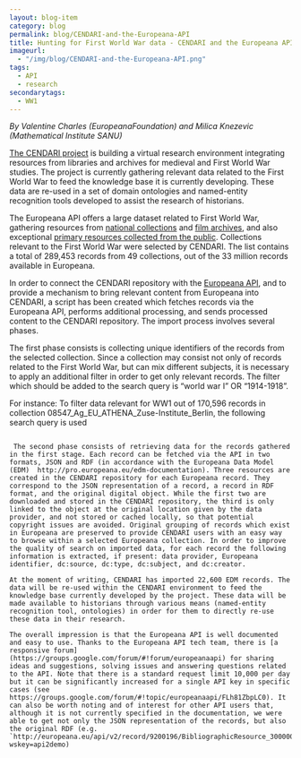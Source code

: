 ```yaml
---
layout: blog-item
category: blog
permalink: blog/CENDARI-and-the-Europeana-API
title: Hunting for First World War data - CENDARI and the Europeana API
imageurl: 
  - "/img/blog/CENDARI-and-the-Europeana-API.png"
tags: 
  - API
  - research
secondarytags:
  - WW1
---
```


*By Valentine Charles (EuropeanaFoundation) and Milica Knezevic (Mathematical Institute SANU)*

[The CENDARI project](http://www.cendari.eu/) is building a virtual research environment integrating resources from libraries and archives for medieval and First World War studies. The project is currently gathering relevant data related to  the First World War to feed the knowledge base it is currently developing. These data are re-used in a set of domain ontologies and named-entity recognition tools developed to assist the research of historians.

The Europeana API offers a large dataset related to First World War, gathering  resources from [national collections](http://www.europeana-collections-1914-1918.eu/) and [film archives](http://project.efg1914.eu/), and also exceptional [primary resources collected from the public](http://www.europeana1914-1918.eu/). Collections relevant to the First World War were selected by CENDARI. The list contains a total of 289,453 records from 49 collections, out of the 33 million records available in Europeana.

In order to connect the CENDARI repository with the [Europeana API](http://labs.europeana.eu/api/introduction/), and to provide a mechanism to bring relevant content from Europeana into CENDARI, a script has been created which fetches records via the Europeana API, performs additional processing, and sends processed content to the CENDARI repository.  The import process involves several phases.

The first phase consists is collecting unique identifiers of the records from the selected collection. Since a collection may consist not only of records related to the First World War, but can mix different subjects, it is necessary to apply an additional filter in order to get only relevant records. The filter which should be added to the search query is “world war I” OR “1914-1918”. 

For instance:
To filter data relevant for WW1 out of 170,596 records in collection 08547_Ag_EU_ATHENA_Zuse-Institute_Berlin, the following search query is used

```http://europeana.eu/api/v2/search.json?wskey=api2demo&query=europeana_collectionName:08547_Ag_EU_ATHENA_Zuse-Institute_Berlin&qf=%22world+war+I%22+OR+%221914-1918%22

 The second phase consists of retrieving data for the records gathered in the first stage. Each record can be fetched via the API in two formats, JSON and RDF (in accordance with the Europeana Data Model (EDM)  http://pro.europeana.eu/edm-documentation). Three resources are created in the CENDARI repository for each Europeana record. They correspond to the JSON representation of a record, a record in RDF format, and the original digital object. While the first two are downloaded and stored in the CENDARI repository, the third is only linked to the object at the original location given by the data provider, and not stored or cached locally, so that potential copyright issues are avoided. Original grouping of records which exist in Europeana are preserved to provide CENDARI users with an easy way to browse within a selected Europeana collection. In order to improve the quality of search on imported data, for each record the following information is extracted, if present: data provider, Europeana identifier, dc:source, dc:type, dc:subject, and dc:creator.

At the moment of writing, CENDARI has imported 22,600 EDM records. The data will be re-used within the CENDARI environment to feed the knowledge base currently developed by the project. These data will be made available to historians through various means (named-entity recognition tool, ontologies) in order for them to directly re-use these data in their research. 

The overall impression is that the Europeana API is well documented and easy to use. Thanks to the Europeana API tech team, there is [a responsive forum](https://groups.google.com/forum/#!forum/europeanaapi) for sharing ideas and suggestions, solving issues and answering questions related to the API. Note that there is a standard request limit 10,000 per day but it can be significantly increased for a single API key in specific cases (see https://groups.google.com/forum/#!topic/europeanaapi/FLh81ZbpLC0). It can also be worth noting and of interest for other API users that, although it is not currently specified in the documentation, we were able to get not only the JSON representation of the records, but also the original RDF (e.g. `http://europeana.eu/api/v2/record/9200196/BibliographicResource_3000005913596_source.rdf?wskey=api2demo)
